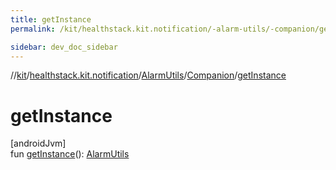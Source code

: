 ```yaml
---
title: getInstance
permalink: /kit/healthstack.kit.notification/-alarm-utils/-companion/get-instance.html

sidebar: dev_doc_sidebar
---
```

//[kit](../../../../kit.html)/[healthstack.kit.notification](../../index.html)/[AlarmUtils](../index.html)/[Companion](index.html)/[getInstance](get-instance.html)



# getInstance



[androidJvm]\
fun [getInstance](get-instance.html)(): [AlarmUtils](../index.html)




